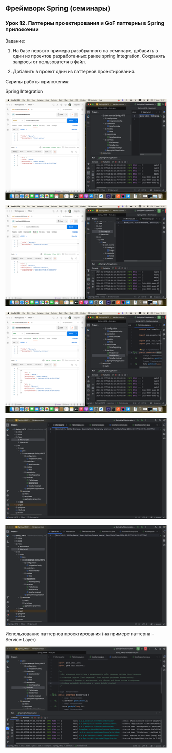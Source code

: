 ## Фреймворк Spring (семинары)

### Урок 12. Паттерны проектирования и GoF паттерны в Spring приложении

Задание:

1) На базе первого примера разобранного на семинаре, добавить в один из проектов разработанных ранее spring Integration.
Сохранять запросы от пользователя в файл.

2) Добавить в проект один из паттернов проектирования.

Скрины работы приложения:

Spring Integration

![0](https://github.com/PavelLogeiko/Spring_HW12/blob/main/images/0.png)

![1](https://github.com/PavelLogeiko/Spring_HW12/blob/main/images/1.png)

![2](https://github.com/PavelLogeiko/Spring_HW12/blob/main/images/2.png)

![4](https://github.com/PavelLogeiko/Spring_HW12/blob/main/images/4.png)

![5](https://github.com/PavelLogeiko/Spring_HW12/blob/main/images/5.png)

Использование паттернов проектирования (на примере паттерна - Service Layer)

![3](https://github.com/PavelLogeiko/Spring_HW12/blob/main/images/3.png)




